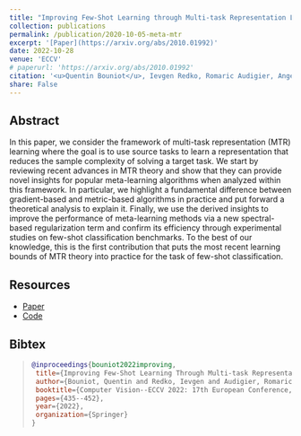 ```yaml
---
title: "Improving Few-Shot Learning through Multi-task Representation Learning Theory"
collection: publications
permalink: /publication/2020-10-05-meta-mtr
excerpt: '[Paper](https://arxiv.org/abs/2010.01992)'
date: 2022-10-28
venue: 'ECCV'
# paperurl: 'https://arxiv.org/abs/2010.01992'
citation: '<u>Quentin Bouniot</u>, Ievgen Redko, Romaric Audigier, Angélique Loesch, Amaury Habrard'
share: False
---
```


## Abstract 

In this paper, we consider the framework of multi-task representation (MTR) learning where the goal is to use source tasks to learn a representation that reduces the sample complexity of solving a target task. We start by reviewing recent advances in MTR theory and show that they can provide novel insights for popular meta-learning algorithms when analyzed within this framework. In particular, we highlight a fundamental difference between gradient-based and metric-based algorithms in practice and put forward a theoretical analysis to explain it. Finally, we use the derived insights to improve the performance of meta-learning methods via a new spectral-based regularization term and confirm its efficiency through experimental studies on few-shot classification benchmarks. To the best of our knowledge, this is the first contribution that puts the most recent learning bounds of MTR theory into practice for the task of few-shot classification.

## Resources

- [Paper](https://arxiv.org/abs/2010.01992)  
- [Code](https://github.com/CEA-LIST/MetaMTReg)

<!-- >**For attribution in academic contexts, please cite this work as**
> -->
<!-- >"Improving Few-Shot Learning through Multi-task Representation Learning Theory" 
  **Quentin Bouniot**, Ievgen Redko, Romaric Audigier, Angélique Loesch, Amaury Habrard. *Computer Vision–ECCV 2022: 17th European Conference, Tel Aviv, Israel, October 23–27, 2022, Proceedings, Part XX. Cham: Springer Nature Switzerland*, 2022. -->
## Bibtex

>```BibTex
>@inproceedings{bouniot2022improving,
>  title={Improving Few-Shot Learning Through Multi-task Representation Learning Theory},
>  author={Bouniot, Quentin and Redko, Ievgen and Audigier, Romaric and Loesch, Ang{\'e}lique and Habrard, Amaury},
>  booktitle={Computer Vision--ECCV 2022: 17th European Conference, Tel Aviv, Israel, October 23--27, 2022, Proceedings, Part XX},
>  pages={435--452},
>  year={2022},
>  organization={Springer}
>}
>```